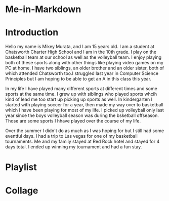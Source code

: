 # Me-in-Markdown

#  Introduction
Hello my name is Mikey Murata, and I am 15 years old. I am a student at Chatsworth Charter High School and I am in the 10th grade. I play on the basketball team at our school as well as the volleyball team. I enjoy playing both of these sports along with other things like playing video games on my PC at home. I have two siblings, an older brother and an older sister, both of which attended Chatsworth too.I struggled last year in Computer Science Principles but I am hoping to be able to get an A in this class this year.

In my life I have played many different sports at different times and some sports at the same time. I grew up with siblings who played sports whcih kind of lead me too start up picking up sports as well. In kindergarten I started with playing soccer for a year, then made my way over to basketball which I have been playing for most of my life. I picked up volleyball only last year since the boys volleyball season was during the bsketball offseason. Those are some sports I hhave played over the course of my life.

Over the summer I didn't do as much as I was hoping for but I still had some eventful days. I had a trip to Las vegas for one of my basketball tournaments. Me and my family stayed at Red Rock hotel and stayed for 4 days total. I ended up winning my tournament and had a fun stay. 

# Playlist


# Collage
